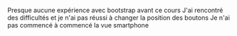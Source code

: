 Presque aucune expérience avec bootstrap avant ce cours
J'ai rencontré des difficultés et je n'ai pas réussi à changer la position des boutons
Je n'ai pas commencé à commencé la vue smartphone
